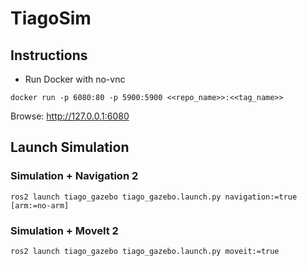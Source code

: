 # TiagoSim

## Instructions

- Run Docker with no-vnc

```
docker run -p 6080:80 -p 5900:5900 <<repo_name>>:<<tag_name>>
```

Browse: http://127.0.0.1:6080

## Launch Simulation

### Simulation + Navigation 2

```
ros2 launch tiago_gazebo tiago_gazebo.launch.py navigation:=true [arm:=no-arm]
```

### Simulation + MoveIt 2

```
ros2 launch tiago_gazebo tiago_gazebo.launch.py moveit:=true
```


